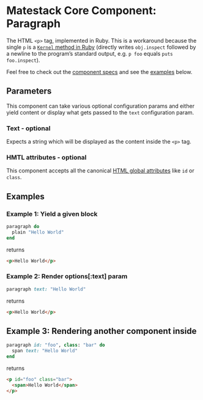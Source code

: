 # Matestack Core Component: Paragraph

The HTML `<p>` tag, implemented in Ruby. This is a workaround because the single `p` is a [`Kernel` method in Ruby](https://ruby-doc.org/core-2.6.5/Kernel.html#method-i-p) (directly writes `obj.inspect` followed by a newline to the program’s standard output, e.g. `p foo` equals `puts foo.inspect`).

Feel free to check out the [component specs](/spec/usage/components/paragraph_spec.rb) and see the [examples](#examples) below.

## Parameters
This component can take various optional configuration params and either yield content or display what gets passed to the `text` configuration param.

### Text - optional
Expects a string which will be displayed as the content inside the `<p>` tag.

### HMTL attributes - optional
This component accepts all the canonical [HTML global attributes](https://www.w3schools.com/tags/ref_standardattributes.asp) like `id` or `class`.

## Examples

### Example 1: Yield a given block

```ruby
paragraph do
  plain "Hello World"
end
```

returns

```html
<p>Hello World</p>
```

### Example 2: Render options[:text] param

```ruby
paragraph text: "Hello World"
```

returns

```html
<p>Hello World</p>
```

## Example 3: Rendering another component inside

```ruby
paragraph id: "foo", class: "bar" do
  span text: "Hello World"
end
```

returns

```html
<p id="foo" class="bar">
  <span>Hello World</span>
</p>
```
